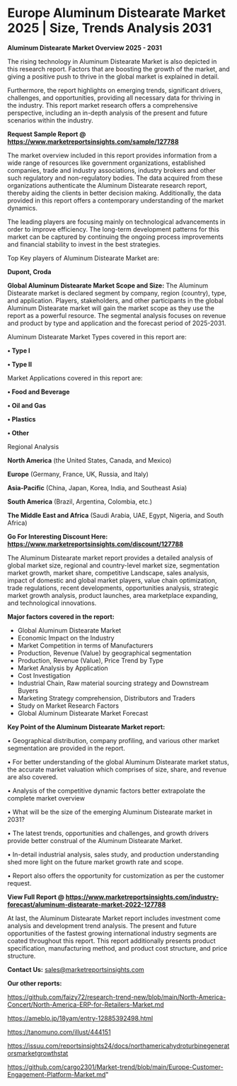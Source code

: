  # Europe Aluminum Distearate Market 2025 | Size, Trends Analysis 2031

<Strong> Aluminum Distearate Market Overview 2025 - 2031</strong>

The rising technology in Aluminum Distearate Market is also depicted in this research report. Factors that are boosting the growth of the market, and giving a positive push to thrive in the global market is explained in detail.

Furthermore, the report highlights on emerging trends, significant drivers, challenges, and opportunities, providing all necessary data for thriving in the industry. This report market research offers a comprehensive perspective, including an in-depth analysis of the present and future scenarios within the industry.

<strong>Request Sample Report @ <a href=https://www.marketreportsinsights.com/sample/127788>https://www.marketreportsinsights.com/sample/127788</a></strong>

The market overview included in this report provides information from a wide range of resources like government organizations, established companies, trade and industry associations, industry brokers and other such regulatory and non-regulatory bodies. The data acquired from these organizations authenticate the Aluminum Distearate research report, thereby aiding the clients in better decision making. Additionally, the data provided in this report offers a contemporary understanding of the market dynamics.

The leading players are focusing mainly on technological advancements in order to improve efficiency. The long-term development patterns for this market can be captured by continuing the ongoing process improvements and financial stability to invest in the best strategies.

Top Key players of Aluminum Distearate Market are:

<strong>Dupont, Croda</strong>

<strong><b>Global Aluminum Distearate Market Scope and Size:</b></strong>
The Aluminum Distearate market is declared segment by company, region (country), type, and application. Players, stakeholders, and other participants in the global Aluminum Distearate market will gain the market scope as they use the report as a powerful resource. The segmental analysis focuses on revenue and product by type and application and the forecast period of 2025-2031.

Aluminum Distearate Market Types covered in this report are:

<strong>• Type I

• Type II</strong>

Market Applications covered in this report are:

<strong>• Food and Beverage

• Oil and Gas

• Plastics

• Other</strong> 

Regional Analysis

<strong>North America</strong> (the United States, Canada, and Mexico)

<strong>Europe</strong> (Germany, France, UK, Russia, and Italy)

<strong>Asia-Pacific</strong> (China, Japan, Korea, India, and Southeast Asia)

<strong>South America</strong> (Brazil, Argentina, Colombia, etc.)

<strong>The Middle East and Africa</strong> (Saudi Arabia, UAE, Egypt, Nigeria, and South Africa)

<strong>Go For Interesting Discount Here: <a href=https://www.marketreportsinsights.com/discount/127788>https://www.marketreportsinsights.com/discount/127788</a></strong>

The Aluminum Distearate market report provides a detailed analysis of global market size, regional and country-level market size, segmentation market growth, market share, competitive Landscape, sales analysis, impact of domestic and global market players, value chain optimization, trade regulations, recent developments, opportunities analysis, strategic market growth analysis, product launches, area marketplace expanding, and technological innovations.

<strong><b>Major factors covered in the report:</b></strong>
<ul>
  <li>Global Aluminum Distearate Market </li>
  <li>Economic Impact on the Industry</li>
  <li>Market Competition in terms of Manufacturers</li>
  <li>Production, Revenue (Value) by geographical segmentation</li>
  <li>Production, Revenue (Value), Price Trend by Type</li>
  <li>Market Analysis by Application</li>
  <li>Cost Investigation</li>
  <li>Industrial Chain, Raw material sourcing strategy and Downstream Buyers</li>
  <li>Marketing Strategy comprehension, Distributors and Traders</li>
  <li>Study on Market Research Factors</li>
  <li>Global Aluminum Distearate Market Forecast</li>
</ul>

<strong><b>Key Point of the Aluminum Distearate Market report:</b></strong>

• Geographical distribution, company profiling, and various other market segmentation are provided in the report.

• For better understanding of the global Aluminum Distearate market status, the accurate market valuation which comprises of size, share, and revenue are also covered.

• Analysis of the competitive dynamic factors better extrapolate the complete market overview

• What will be the size of the emerging Aluminum Distearate market in 2031?

• The latest trends, opportunities and challenges, and growth drivers provide better construal of the Aluminum Distearate Market.

• In-detail industrial analysis, sales study, and production understanding shed more light on the future market growth rate and scope.

• Report also offers the opportunity for customization as per the customer request.

<strong><b>View Full Report @ <a href=https://www.marketreportsinsights.com/industry-forecast/aluminum-distearate-market-2022-127788>https://www.marketreportsinsights.com/industry-forecast/aluminum-distearate-market-2022-127788</a></b></strong>


At last, the Aluminum Distearate Market report includes investment come analysis and development trend analysis. The present and future opportunities of the fastest growing international industry segments are coated throughout this report. This report additionally presents product specification, manufacturing method, and product cost structure, and price structure.

<strong>Contact Us:</strong>
sales@marketreportsinsights.com

<strong>Our other reports:</strong>

<a href=https://github.com/faizy72/research-trend-new/blob/main/North-America-Concert/North-America-ERP-for-Retailers-Market.md>https://github.com/faizy72/research-trend-new/blob/main/North-America-Concert/North-America-ERP-for-Retailers-Market.md</a>

<a href=https://ameblo.jp/18yam/entry-12885392498.html>https://ameblo.jp/18yam/entry-12885392498.html</a>

<a href=https://tanomuno.com/illust/444151>https://tanomuno.com/illust/444151</a>

<a href=https://issuu.com/reportsinsights24/docs/northamericahydroturbinegeneratorsmarketgrowthstat>https://issuu.com/reportsinsights24/docs/northamericahydroturbinegeneratorsmarketgrowthstat</a>

<a href=https://github.com/cargo2301/Market-trend/blob/main/Europe-Customer-Engagement-Platform-Market.md>https://github.com/cargo2301/Market-trend/blob/main/Europe-Customer-Engagement-Platform-Market.md</a>"
